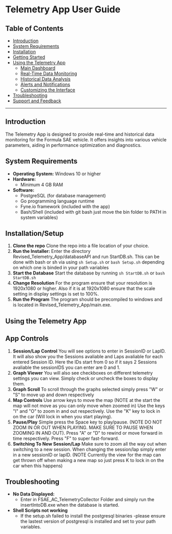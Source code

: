 # Telemetry App User Guide

## Table of Contents
- [Introduction](#introduction)
- [System Requirements](#system-requirements)
- [Installation](#installation)
- [Getting Started](#getting-started)
- [Using the Telemetry App](#using-the-telemetry-app)
  - [Main Dashboard](#main-dashboard)
  - [Real-Time Data Monitoring](#real-time-data-monitoring)
  - [Historical Data Analysis](#historical-data-analysis)
  - [Alerts and Notifications](#alerts-and-notifications)
  - [Customizing the Interface](#customizing-the-interface)
- [Troubleshooting](#troubleshooting)
- [Support and Feedback](#support-and-feedback)

---

## Introduction
The Telemetry App is designed to provide real-time and historical data monitoring for the Formula SAE vehicle. It offers insights into various vehicle parameters, aiding in performance optimization and diagnostics.

## System Requirements
- **Operating System:** Windows 10 or higher
- **Hardware:**
  - Minimum 4 GB RAM
- **Software:**
  - PostgreSQL (for database management)
  - Go programming language runtime
  - Fyne.io framework (included with the app)
  - Bash/Shell (included with git bash just move the bin folder to PATH in system variables)

## Installation/Setup
1. **Clone the repo** Clone the repo into a file location of your choice.
2. **Run the Installer:** Enter the directory Revised_Telemetry_App/databaseAPI and run StartDB.sh. This can be done with bash or sh via using ```sh Setup.sh``` or ```bash Setup.sh``` depending on which one is binded in your path variables
3. **Start the Database** Start the database by running ```sh StartDB.sh``` or ```bash StartDB.sh```
4. **Change Resolution** For the program ensure that your resolution is 1920x1080 or higher. Also if it is at 1920x1080 ensure that the scale setting in display settings is set to 100%.
5. **Run the Program** The program should be precompiled to windows and is located in Revised_Telemetry_App/main.exe.

## Using the Telemetry App

## App Controls
1. **Session/Lap Control** You will see options to enter in SessionID or LapID. It will also show you the Sessions avaliable and Laps avaliable for each entered Session ID. Here the IDs start from 0 so if it says 2 Sessions avaliable the sessionIDS you can enter are 0 and 1.
2. **Graph Viewer** You will also see checkboxes on different telemetry settings you can view. Simply check or uncheck the boxes to display them.
3. **Graph Scroll** To scroll through the graphs selected simply press "W" or "S" to move up and down respectively
4. **Map Controls** Use arrow keys to move the map (NOTE at the start the map will not move as you can only move when zoomed in) Use the keys "I" and "O" to zoom in and out respectively. Use the "K" key to lock in on the car (Will lock in when you start playing).
5. **Pause/Play** Simple press the Space key to play/pause. (NOTE DO NOT ZOOM IN OR OUT WHEN PLAYING. MAKE SURE TO PAUSE WHEN ZOOMING IN AND OUT). Press "A" or "D" to rewind or move forward in time respectively. Press "F" to super fast-forward.
6. **Switching To New Session/Lap** Make sure to zoom all the way out when switching to a new session. When changing the session/lap simply enter in a new sessionID or lapID. (NOTE Currently the view for the map can get thrown off when making a new map so just press K to lock in on the car when this happens)
   
## Troubleshooting
- **No Data Displayed:**
  - Enter in FSAE_AC_TelemetryCollector Folder and simply run the insertIntoDB.exe when the database is started.
- **Shell Scripts not working**
  - If the setup.sh failed to install the postgresql binaries -please ensure the lastest version of postgresql is installed and set to your path variables.
